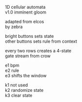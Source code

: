 1D cellular automata<br/>
v1.0 imminent gloom<br/>

adapted from elcos<br/>
by zebra<br/>

bright buttons sets state<br/>
other buttons sets rule from context<br/>

every two rows creates a 4-state<br/>
gate stream from crow<br/>

e1 bpm<br/>
e2 rule<br/>
e3 shifts the window<br/>
 
k1 not used<br/>
k2 randomize state<br/>
k3 clear state<br/>
